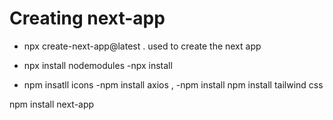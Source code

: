 # Creating next-app

- npx create-next-app@latest . used to create the next app

- npx install nodemodules
-npx install
- npm insatll icons
-npm install axios ,
-npm install 
npm install tailwind css

npm install next-app




